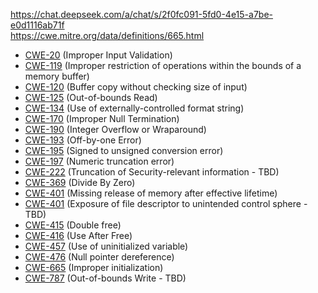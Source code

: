 https://chat.deepseek.com/a/chat/s/2f0fc091-5fd0-4e15-a7be-e0d1116ab71f  
https://cwe.mitre.org/data/definitions/665.html  
- [CWE-20](CWE-20) (Improper Input Validation)
- [CWE-119](CWE-119) (Improper restriction of operations within the bounds of a memory buffer)
- [CWE-120](CWE-120) (Buffer copy without checking size of input)
- [CWE-125](CWE-125) (Out-of-bounds Read)
- [CWE-134](CWE-134) (Use of externally-controlled format string)
- [CWE-170](CWE-170) (Improper Null Termination)
- [CWE-190](CWE-190) (Integer Overflow or Wraparound)
- [CWE-193](CWE-193) (Off-by-one Error)
- [CWE-195](CWE-195) (Signed to unsigned conversion error)
- [CWE-197](CWE-197) (Numeric truncation error)
- [CWE-222](CWE-222) (Truncation of Security-relevant information - TBD)
- [CWE-369](CWE-369) (Divide By Zero)
- [CWE-401](CWE-401) (Missing release of memory after effective lifetime)
- [CWE-401](CWE-403) (Exposure of file descriptor to unintended control sphere - TBD)
- [CWE-415](CWE-415) (Double free)
- [CWE-416](CWE-416) (Use After Free)
- [CWE-457](CWE-457) (Use of uninitialized variable)
- [CWE-476](CWE-476) (Null pointer dereference)
- [CWE-665](CWE-665) (Improper initialization)
- [CWE-787](CWE-787) (Out-of-bounds Write - TBD)
